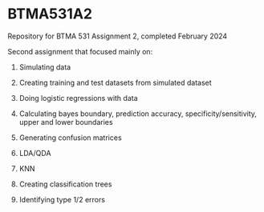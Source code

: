 # BTMA531A2
Repository for BTMA 531 Assignment 2, completed February 2024

Second assignment that focused mainly on:

1. Simulating data

2. Creating training and test datasets from simulated dataset

3. Doing logistic regressions with data

4. Calculating bayes boundary, prediction accuracy, specificity/sensitivity, upper and lower boundaries

5. Generating confusion matrices

6. LDA/QDA

7. KNN

8. Creating classification trees

9. Identifying type 1/2 errors
